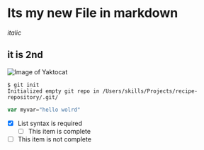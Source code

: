 # Its my new File in markdown 
*italic*
## it is 2nd
![Image of Yaktocat](https://octodex.github.com/images/yaktocat.png)
```
$ git init
Initialized empty git repo in /Users/skills/Projects/recipe-repository/.git/
```

``` javascript
var myvar="hello wolrd"
```
- [x] List syntax is required
  - [ ] This item is complete
- [ ] This item is not complete
